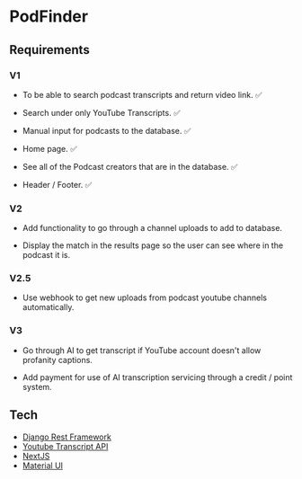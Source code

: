 # PodFinder

## Requirements

### V1

- To be able to search podcast transcripts and return video link. :white_check_mark:

- Search under only YouTube Transcripts. :white_check_mark:

- Manual input for podcasts to the database. :white_check_mark:

- Home page. :white_check_mark:

- See all of the Podcast creators that are in the database. :white_check_mark:

- Header / Footer. :white_check_mark:

### V2

- Add functionality to go through a channel uploads to add to database.

- Display the match in the results page so the user can see where in the podcast it is.

### V2.5

- Use webhook to get new uploads from podcast youtube channels automatically.

### V3

- Go through AI to get transcript if YouTube account doesn't allow profanity captions.

- Add payment for use of AI transcription servicing through a credit / point system.

## Tech

- [Django Rest Framework](https://www.django-rest-framework.org/)
- [Youtube Transcript API](https://pypi.org/project/youtube-transcript-api/)
- [NextJS](https://nextjs.org/)
- [Material UI](https://mui.com/)
